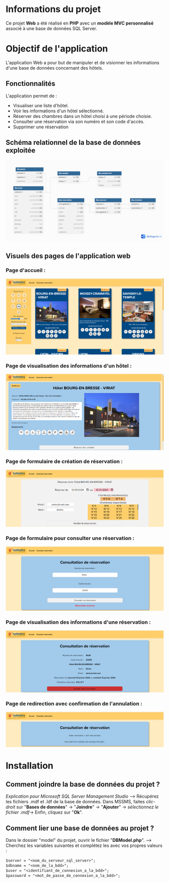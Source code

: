 # Informations du projet

Ce projet **Web** a été réalisé en **PHP** avec un **modèle MVC personnalisé** associé à une base de données SQL Server.


# Objectif de l'application

L'application Web a pour but de manipuler et de visionner les informations d'une base de données concernant des hôtels.

## Fonctionnalités

L'application permet de :
- Visualiser une liste d'hôtel.
- Voir les informations d'un hôtel sélectionné.
- Réserver des chambres dans un hôtel choisi à une période choisie.
- Consulter une réservation via son numéro et son code d'accès.
- Supprimer une réservation

## Schéma relationnel de la base de données exploitée

![](imagesProjet/schema_bdd.png)

## Visuels des pages de l'application web

### Page d'accueil :
![](imagesProjet/preview_index.png)

### Page de visualisation des informations d'un hôtel :
![](imagesProjet/preview_hotel.png)

### Page de formulaire de création de réservation :
![](imagesProjet/preview_reservation.png)

### Page de formulaire pour consulter une réservation :
![](imagesProjet/preview_consulter.png)

### Page de visualisation des informations d'une réservation :
![](imagesProjet/preview_consultation.png)

### Page de redirection avec confirmation de l'annulation :
![](imagesProjet/preview_deleteRes.png)

# Installation

## Comment joindre la base de données du projet ?

*Explication pour Microsoft SQL Server Management Studio*
--> Récupérez les fichiers .mdf et .ldf de la base de données.
Dans MSSMS, faites *clic-droit* sur "**Bases de données**" -> "**Joindre**" -> "**Ajouter**" -> *sélectionnez le fichier .mdf*-> Enfin, cliquez sur "**Ok**".

## Comment lier une base de données au projet ?

Dans le dossier "model" du projet, ouvrir le fichier "**DBModel.php**".
--> Cherchez les variables suivantes et complétez les avec vos propres valeurs :

	$server = "<nom_du_serveur_sql_server>";
	$dbname = "<nom_de_la_bdd>";
	$user = "<identifiant_de_connexion_a_la_bdd>";
	$password = "<mot_de_passe_de_connexion_a_la_bdd>";
